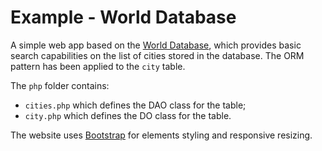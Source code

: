 # Example - World Database
A simple web app based on the [World Database](http://downloads.mysql.com/docs/world.sql.zip), which provides basic search capabilities on the list of cities stored in the database. The ORM pattern has been applied to the `city` table.

The `php` folder contains:
- `cities.php` which defines the DAO class for the table;
- `city.php` which defines the DO class for the table.

The website uses [Bootstrap](https://getbootstrap.com/) for elements styling and responsive resizing.